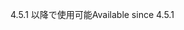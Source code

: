 <span data-ttu-id="5eb67-101">4.5.1 以降で使用可能</span><span class="sxs-lookup"><span data-stu-id="5eb67-101">Available since 4.5.1</span></span>
